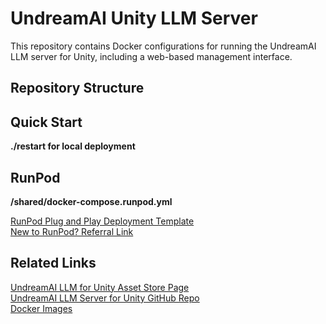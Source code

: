 # UndreamAI Unity LLM Server

This repository contains Docker configurations for running the UndreamAI LLM server for Unity, including a web-based management interface.

## Repository Structure


## Quick Start

**./restart for local deployment**  

## RunPod

**/shared/docker-compose.runpod.yml**  

[RunPod Plug and Play Deployment Template](https://www.runpod.io/console/explore/cgknslt3bl)  
[New to RunPod? Referral Link](https://runpod.io?ref=muhg2w55)  

## Related Links

[UndreamAI LLM for Unity Asset Store Page](https://assetstore.unity.com/packages/tools/ai-ml-integration/llm-for-unity-273604)  
[UndreamAI LLM Server for Unity GitHub Repo](https://github.com/undreamai/LlamaLib)  
[Docker Images](https://hub.docker.com/r/teocholakov/undream_server/tags)
